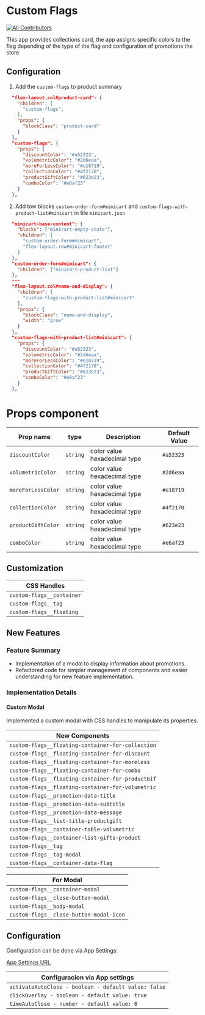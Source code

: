 # Custom Flags
[![All Contributors](https://img.shields.io/badge/all_contributors-1-orange.svg?style=flat-square)](#contributors-)

This app provides collections card, the app assigns specific colors to the flag depending of the type of the flag and configuration of promotions the store

## Configuration

1. Add the `custom-flags` to product summary

```json
  "flex-layout.col#product-card": {
    "children": [
      "custom-flags",
    ],
    "props": {
      "blockClass": "product-card"
    }
  },
  "custom-flags": {
    "props": {
      "discountColor": "#a52323",
      "volumetricColor": "#2d6eaa",
      "moreForLessColor": "#e18719",
      "collectionColor": "#4f2170",
      "productGiftColor": "#623e23",
      "comboColor": "#e6af23"
    }
  },
```

2. Add tow blocks `custom-order-form#mimicart` and `custom-flags-with-product-list#minicart` in file `minicart.json`

```json
  "minicart-base-content": {
    "blocks": ["minicart-empty-state"],
    "children": [
      "custom-order-form#mimicart",
      "flex-layout.row#minicart-footer"
    ]
  },
  "custom-order-form#mimicart": {
    "children": ["minicart-product-list"]
  },
  ---
  "flex-layout.col#name-and-display": {
    "children": [
      "custom-flags-with-product-list#minicart"
    ],
    "props": {
      "blockClass": "name-and-display",
      "width": "grow"
    }
  },
  "custom-flags-with-product-list#minicart": {
    "props": {
      "discountColor": "#a52323",
      "volumetricColor": "#2d6eaa",
      "moreForLessColor": "#e18719",
      "collectionColor": "#4f2170",
      "productGiftColor": "#623e23",
      "comboColor": "#e6af23"
    }
  },
```

# Props component

| Prop name          | type     | Description                    | Default Value   |
| ------------------ | -------- | ------------------------------ | --------------- |
| `discountColor`    | `string` | color value hexadecimal type   | `#a52323`       |
| `volumetricColor`  | `string` | color value hexadecimal type   | `#2d6eaa`       |
| `moreForLessColor` | `string` | color value hexadecimal type   | `#e18719`       |
| `collectionColor`  | `string` | color value hexadecimal type   | `#4f2170`       |
| `productGiftColor` | `string` | color value hexadecimal type   | `#623e23`       |
| `comboColor`       | `string` | color value hexadecimal type   | `#e6af23`       |


## Customization

| CSS Handles               |
| ------------------------- |
| `custom-flags__container` |
| `custom-flags__tag`       |
| `custom-flags__floating`  |

## New Features

### Feature Summary

- Implementation of a modal to display information about promotions.
- Refactored code for simpler management of components and easier understanding for new feature implementation.

### Implementation Details

#### Custom Modal

Implemented a custom modal with CSS handles to manipulate its properties.

| New Components                                      |
| --------------------------------------------------- |
| `custom-flags__floating-container-for-collection`  |
| `custom-flags__floating-container-for-discount`    |
| `custom-flags__floating-container-for-moreless`     |
| `custom-flags__floating-container-for-combo`       |
| `custom-flags__floating-container-for-productGif`   |
| `custom-flags__floating-container-for-volumetric`   |
| `custom-flags__promotion-data-title`                |
| `custom-flags__promotion-data-subtitle`             |
| `custom-flags__promotion-data-message`              |
| `custom-flags__list-title-productgift`              |
| `custom-flags__container-table-volumetric`         |
| `custom-flags__container-list-gifts-product`        |
| `custom-flags__tag`                                 |
| `custom-flags__tag-modal`                           |
| `custom-flags__container-data-flag`                 |

| For Modal                                           |
| --------------------------------------------------- |
| `custom-flags__container-modal`                     |
| `custom-flags__close-button-modal`                  |
| `custom-flags__body-modal`                          |
| `custom-flags__close-button-modal-icon`             |

## Configuration

Configuration can be done via App Settings:

[App Settings URL](https://{ws}--{vendor}.myvtex.com/admin/apps)

| Configuracion via App settings                      |
| --------------------------------------------------- |
| `activateAutoClose - boolean - default value: false`|
| `clickOverlay - boolean - default value: true`      |
| `timeAutoClose - number - default value: 0`         |
